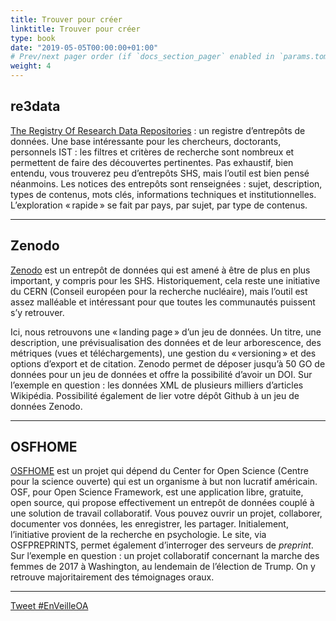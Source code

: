 ```yaml
---
title: Trouver pour créer
linktitle: Trouver pour créer
type: book
date: "2019-05-05T00:00:00+01:00"
# Prev/next pager order (if `docs_section_pager` enabled in `params.toml`)
weight: 4
---
```

## re3data

[The Registry Of Research Data Repositories](https://www.re3data.org/repository/r3d100012348) : un registre d’entrepôts de données. Une base intéressante pour les chercheurs, doctorants, personnels IST : les filtres et critères de recherche sont nombreux et permettent de faire des découvertes pertinentes. Pas exhaustif, bien entendu, vous trouverez peu d’entrepôts SHS, mais l’outil est bien pensé néanmoins. Les notices des entrepôts sont renseignées : sujet, description, types de contenus, mots clés, informations techniques et institutionnelles. L’exploration « rapide » se fait par pays, par sujet, par type de contenus.

***
## Zenodo

[Zenodo](https://zenodo.org/record/3260046#.YGVem-gzZjV) est un entrepôt de données qui est amené à être de plus en plus important, y compris pour les SHS. Historiquement, cela reste une initiative du CERN (Conseil européen pour la recherche nucléaire), mais l’outil est assez malléable et intéressant pour que toutes les communautés puissent s’y retrouver.

Ici, nous retrouvons une « landing page » d’un jeu de données. Un titre, une description, une prévisualisation des données et de leur arborescence, des métriques (vues et téléchargements), une gestion du « versioning » et des options d’export et de citation. Zenodo permet de déposer jusqu’à 50 GO de données pour un jeu de données et offre la possibilité d’avoir un DOI. Sur l’exemple en question : les données XML de plusieurs milliers d’articles Wikipédia. Possibilité également de lier votre dépôt Github à un jeu de données Zenodo.
***
## OSFHOME

[OSFHOME](https://osf.io/5fh58/) est un projet qui dépend du Center for Open Science (Centre pour la science ouverte) qui est un organisme à but non lucratif américain. OSF, pour Open Science Framework, est une application libre, gratuite, open source, qui propose effectivement un entrepôt de données couplé à une solution de travail collaboratif. Vous pouvez ouvrir un projet, collaborer, documenter vos données, les enregistrer, les partager. Initialement, l’initiative provient de la recherche en psychologie. Le site, via OSFPREPRINTS, permet également d’interroger des serveurs de *preprint*. Sur l’exemple en question : un projet collaboratif concernant la marche des femmes de 2017 à Washington, au lendemain de l’élection de Trump. On y retrouve majoritairement des témoignages oraux.
***
<a href="https://twitter.com/intent/tweet?button_hashtag=EnVeilleOA&ref_src=twsrc%5Etfw" class="twitter-hashtag-button" data-show-count="false">Tweet #EnVeilleOA</a><script async src="https://platform.twitter.com/widgets.js" charset="utf-8"></script>



 
